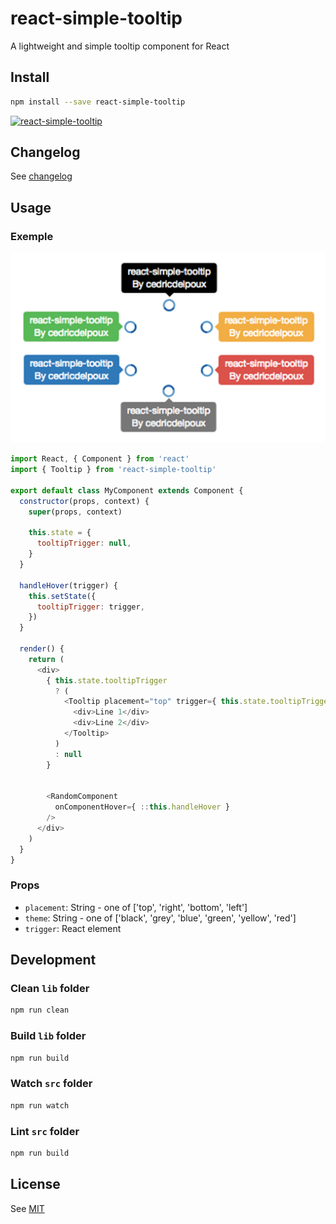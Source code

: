 # react-simple-tooltip

A lightweight and simple tooltip component for React

## Install

```sh
npm install --save react-simple-tooltip
```

[![react-simple-tooltip](https://nodei.co/npm/react-simple-tooltip.png?downloads=true&downloadRank=true&stars=true)](https://nodei.co/npm/react-simple-tooltip/)

## Changelog

See [changelog](./CHANGELOG.md)

## Usage

### Exemple

![Tooltip exemple](/screenshots/themed-tooltips.png)

```js
import React, { Component } from 'react'
import { Tooltip } from 'react-simple-tooltip'

export default class MyComponent extends Component {
  constructor(props, context) {
    super(props, context)

    this.state = {
      tooltipTrigger: null,
    }
  }

  handleHover(trigger) {
    this.setState({
      tooltipTrigger: trigger,
    })
  }

  render() {
    return (
      <div>
        { this.state.tooltipTrigger
          ? (
            <Tooltip placement="top" trigger={ this.state.tooltipTrigger }>
              <div>Line 1</div>
              <div>Line 2</div> 
            </Tooltip>
          )
          : null
        }


        <RandomComponent
          onComponentHover={ ::this.handleHover }
        />
      </div>
    )
  }
}
```

### Props

  * `placement`: String - one of ['top', 'right', 'bottom', 'left']
  * `theme`: String - one of ['black', 'grey', 'blue', 'green', 'yellow', 'red']
  * `trigger`: React element

## Development

### Clean `lib` folder

```js
npm run clean
```

### Build `lib` folder

```js
npm run build
```

### Watch `src` folder

```js
npm run watch
```

### Lint `src` folder

```js
npm run build
```

## License

See [MIT](./LICENCE)
